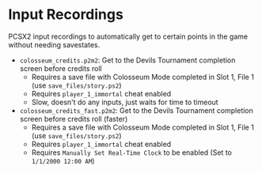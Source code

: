 # Input Recordings

PCSX2 input recordings to automatically get to certain points in the game without needing savestates.

- `colosseum_credits.p2m2`: Get to the Devils Tournament completion screen before credits roll
    - Requires a save file with Colosseum Mode completed in Slot 1, File 1 (use `save_files/story.ps2`)
    - Requires `player_1_immortal` cheat enabled
    - Slow, doesn't do any inputs, just waits for time to timeout
- `colosseum_credits_fast.p2m2`: Get to the Devils Tournament completion screen before credits roll (faster)
    - Requires a save file with Colosseum Mode completed in Slot 1, File 1 (use `save_files/story.ps2`)
    - Requires `player_1_immortal` cheat enabled
    - Requires `Manually Set Real-Time Clock` to be enabled (Set to `1/1/2000 12:00 AM`)
